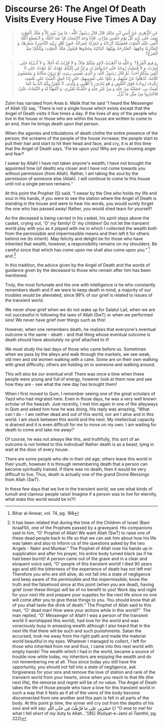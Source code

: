 Discourse 26: The Angel Of Death Visits Every House Five Times A Day
====================================================================

<blockquote dir="rtl">
  <p>
عَنِ الزُّهَرِي عَنْ أَنَسِ ابْنِ مَالِكِ قَالَ قَالَ رَسُولُ اللٌّه :
مَا مِنْ بَيْتٍ إِلاَّ وَ مَلَكُ الْمَوْتِ يَقِفُ عَلى بَابِهِ كُلَّ
يَوْمٍ خَمْسَ مَرَّاتٍ. فَإِذَا وَجَدَ الإِنْسَانَ قَدْ نَفَدَ
أَجَلُهُ، وَ انْـقَطَعَ أُكُلُهُ أَلْقى عَلَيْهِ الْمَوْتَ
فَغَشِيَتْهُ كُرُبَاتُهُ وَ غَمَرَتْهُ غَمَرَاتُهُ. فَمِنْ أَهْلِ
بَـيْتِهِ النَّاشِرَةُ شَعْرَهَا، وَ الضَّارِبَةُ وَجْهَهَا،
الصَّارِخَةُ بِوَيْلِهَا، البَاكِيَةُ بِشَجْوِهَا فَيَقُولُ مَلَكُ
الْمَوْتِ: وَيْلَكُمْ! مِمَّ الْجَزَعُ؟
  </p>
</blockquote>

<blockquote dir="rtl">
  <p>
 وَ فِيمَ الْفَزَعُ؟  وَ اللٌّهِ مَا أَذْهَـبْتُ لاَِحَدٍ مِنْكُمْ
مَالاً، وَ لاَ قَرَّبْتُ لَهُ أَجَلاً، وَ لاَ أَتَـيْـتُهُ حَتّى
أُمِرْتُ، وَ لاَ قَبَضْتُ رُوحَهُ حَتَّى اسْـتَأْمَرْتُ. وَ إِنَّ لِي
إِلَيْكُمْ عَوْدَةً، ثُمَّ عَوْدَةً، حَتّى لاَ أُبْقِيَ مِنْكُمْ
أَحَداً. ثُمَّ قَالَ رَسُولُ اللٌّهِ: وَ الَّذِي نَفْسِي بِـيَدِهِ،
لَوْ يَرَوْنَ مَكَانَهُ وَ يَسْمَعُونَ كَلاَمَهُ، لَذَهَلُوا عَنْ
مَيِّتِهِمْ، وَ بَكَوْا عَلى نُفُوسِهِمْ، حَتّى إِذَا حُمِلَ
الْمَيِّتُ عَلى نَعْشِهِ، رَفْرَفَ رُوحُـهُ فَوْقَ النَّعْشِ وَ هُوَ
يُنَادِي: يَا أَهْلِـي وَ وُلْدِي، لاَ تَلْعَبَنَّ بِكُمُ الدُّنـيَا
كَمَا لَعِبَتْ بِي. جَمَعْتُهُ مِنْ حِلِّهِ وَ مِنْ غَيْرِ حِلِّهِ وَ
خَلَّفْـتُهُ لِغَيْرِي، وَ الْمُهَنَّأُ لَهُ وَ التَّبَعَاتُ عَلَيَّ،
فَاحْذَرُوا مِنْ مِثْلِ مَا نُزِّلَ.
  </p>
</blockquote>

Zuhri has narrated from Anas b. Malik that he said “I heard the
Messenger of Allah (S) say, 'There is not a single house which exists
except that the Angel of Death visits it five times a day. If the lives
of any of the people who live in the house or those who are within the
house are written to come to an end, then he brings death upon that
person.

When the agonies and tribulations of death clothe the entire presence of
the person; the screams of the people of the house increase; the people
start to pull their hair and start to hit their head and face, and cry,
it is at this time that the Angel of Death says, 'Fie be upon you! Why
are you showing anger and fear?

I swear by Allah! I have not taken anyone's wealth; I have not brought
the appointed time (of death) any closer and I have not come towards you
without permission (from Allah). Rather, I am taking the soul by the
permission of someone else (Allah). I will continue to come to this
house until not a single person remains.”

At this point the Prophet (S) said, “I swear by the One who holds my
life and soul in His hands, if you were to see the station where the
Angel of Death is standing in the house and were to hear his words, you
would surely forget the one who has passed away! Rather, you would shed
tears for yourself!

As the deceased is being carried in his casket, his spirit stays above
the casket, crying out, 'O' my family! O' my children! Do not let the
transient world play with you as it played with me in which I collected
the wealth both from the permissible and impermissible means and then
left it for others behind me (to inherit). May felicity and delight be
for those who have inherited that wealth, however, a responsibility
remains on my shoulders. Be careful since that which has come upon me
shall also come upon you.” [^1] and [^2]

In this tradition, the advice given by the Angel of Death and the words
of guidance given by the deceased to those who remain after him has been
mentioned.

Truly, the most fortunate and the one with intelligence is he who
constantly remembers death and if we were to keep death in mind, a
majority of our troubles would be alleviated, since 99% of our grief is
related to issues of the transient world.

We never show grief when we do not wake up for Salatul Lail, when we are
not successful in following the laws of Allah (SwT) or when we performed
sins! We never have grief over things such as this!

However, when one remembers death, he realizes that everyone's eventual
outcome is the same - death - and that thing whose eventual outcome is
death should have absolutely no grief attached to it!

We must study the last days of those who came before us. Sometimes when
we pass by the alleys and walk through the markets, we see weak, old men
and old women walking with a cane. Some are on their own walking with
great difficulty; others are holding on to someone and walking around.

This will also be our eventual end! There was once a time when these
people were young and full of energy, however look at them now and see
how they are - see what the new day has brought them!

When I first moved to Qum, I remember seeing one of the great scholars
of Yazd who had migrated here. Even in those days, he was a very well
known scholar of the hawzah. Just recently, I met him again in one of
the alleyways in Qum and asked him how he was doing. His reply was
amazing, “What can I do - I am neither dead and out of this world, nor
am I alive and in this world. I am stuck between this world and the
next. My intellectual capacity is drained and it is even difficult for
me to move on my own. I am waiting for death to come and take me away!”

Of course, he was not always like this, and truthfully, this sort of an
outcome is not limited to this individual! Rather death is as a beast,
lying in wait at the door of every house.

There are some people who die in their old age; others leave this world
in their youth, however it is through remembering death that a person
can become spiritually trained. If there was no death, then it would be
very difficult to live. Thus, death is actually one of the grand Divine
Blessings from Allah (SwT).

In these few days that we live in the transient world, we see what kinds
of tumult and clamour people raise! Imagine if a person was to live for
eternity, what state this world would be in?!!

[^1]: Bihar al-Anwar, vol. 74, pg. 188

[^2]: It has been related that during the time of the Children of Israel
(Bani Israaf1il), one of the Prophets passed by a graveyard. His
companions said to him, “O' Prophet of Allah! We want Allah (SwT) to
raise one of these dead people back to life so that we can ask him about
how his life was taken and also to inform us of the questions asked by
the two Angels - Nakir and Munkar.” The Prophet of Allah rose his hands
up in supplication and after his prayer, his entire body turned black
(as if he had been burnt)! A person came out of the grave and in a clear
and eloquent voice said, “O' people of this transient world! I died 90
years ago and still the bitterness of the experience of death has not
left me! Therefore you who are still alive, do not fall into a state of
negligence and keep aware of the permissible and the impermissible; know
the truth and the falsehood since at this point (when you are dead),
having grief (over these things) will be of no benefit to you! Work day
and night for your next life and prepare your supplies for the next life
since no one will come after you to give these things to you. You should
know that all of you shall taste the drink of death.” The Prophet of
Allah said to this man, “O' dead man! How were your actions while in
this world?”  The man replied, “O' Messenger of Allah! I was a person of
the transient world (I worshipped this world), had love for the world
and was voraciously busy in amassing wealth although I also heard that
in the next life that there will be such and such punishments. Satan the
accursed, took me away from the right path and made the material world
beautiful in my eyes. Whatever I managed to collect, I left for those
who inherited from me and thus, I came into this next world with empty
hands! The wealth which I had in the world, became a source of trouble
now while today, my inheritors are enjoying the wealth and do not
remembering me at all. Thus since today you still have the opportunity,
you should not fall into a state of negligence, ask forgiveness for your
sins and remove the love of station and rank of the transient world from
your hearts, since when you reach to that life (the next life), the
remorse and regret will be of no value. The Angel of Death takes the
life of those people who have a love for this transient world in such a
way that it feels as if all of the veins of the body become disconnected
from one another and this pain is felt in all parts of the body. At this
point in time, the sinner will cry out from the depths of his soul and
will say: يَا حَسْرَتِي عَلى مَا فَرَّطْتُ فِي جَنْبِ اللٌّهِ! “O woe to
me! for what I fell short of my duty to Allah…”[85] (Kuliyat-e-Jami
al-Tamthil, pg. 222)


